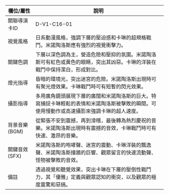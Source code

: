 | 欄位/屬性 | 說明 |
|---|---|
| 關聯導演卡ID | D-V1-C16-01 |
| 視覺風格 | 日系動漫風格，強調下層的壓迫感和卡琳的超規格戰鬥。米諾陶洛斯應有強烈的視覺衝擊力。 |
| 關鍵色調 | 下層以深色調為主，營造危險和壓抑的氛圍。米諾陶洛斯可有紅色或黃色的眼睛，突出其凶惡。卡琳的洋裝在戰鬥中保持潔白，形成對比。 |
| 燈光指導 | 昏暗的環境光，突出迷宮的危險。米諾陶洛斯出現時可有聚光燈效果。卡琳戰鬥時可有短暫的閃光效果。 |
| 攝影指導 | 多用廣角鏡頭展現下層的廣闊和米諾陶洛斯的巨大。特寫捕捉卡琳輕鬆的表情和米諾陶洛斯被擊敗的瞬間。可使用慢動作或高速攝影來強調卡琳的超人速度。 |
| 背景音樂 (BGM) | 從緊張不安到震撼，再到滑稽，最後轉為熱烈慶祝的音樂。米諾陶洛斯出現時有震撼的音效，卡琳戰鬥時可有快速、激昂的音樂。 |
| 關鍵音效 (SFX) | 米諾陶洛斯的咆哮聲、迷宮的震動、卡琳洋裝的飄逸聲、米諾陶洛斯撞牆的巨響、觀眾留言的快速流動聲、怪物被擊敗的音效。 |
| 備註 | 透過視覺和聽覺效果，突出卡琳在下層的壓倒性戰鬥力，其「優雅」定義與觀眾認知的衝突，以及觀眾的極度震驚和惡搞。 |
